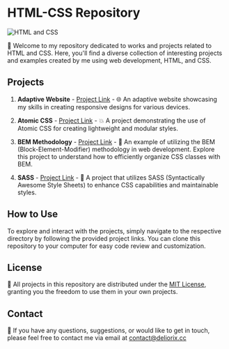 # HTML-CSS Repository

![HTML and CSS](https://img.shields.io/badge/HTML-CSS-blue)

👋 Welcome to my repository dedicated to works and projects related to HTML and CSS. Here, you'll find a diverse collection of interesting projects and examples created by me using web development, HTML, and CSS.

## Projects

1. **Adaptive Website** - [Project Link](https://github.com/dlrxgit/HTML-CSS/tree/main/Adaptive%20website) - 🌐 An adaptive website showcasing my skills in creating responsive designs for various devices.

2. **Atomic CSS** - [Project Link](https://github.com/dlrxgit/HTML-CSS/tree/main/Atomic%20CSS) - 💥 A project demonstrating the use of Atomic CSS for creating lightweight and modular styles.

3. **BEM Methodology** - [Project Link](https://github.com/dlrxgit/HTML-CSS/tree/main/BEM) - 🧩 An example of utilizing the BEM (Block-Element-Modifier) methodology in web development. Explore this project to understand how to efficiently organize CSS classes with BEM.

4. **SASS** - [Project Link](https://github.com/dlrxgit/HTML-CSS/tree/main/SASS) - 🌈 A project that utilizes SASS (Syntactically Awesome Style Sheets) to enhance CSS capabilities and maintainable styles.

## How to Use

To explore and interact with the projects, simply navigate to the respective directory by following the provided project links. You can clone this repository to your computer for easy code review and customization.

## License

📄 All projects in this repository are distributed under the [MIT License](LICENSE), granting you the freedom to use them in your own projects.

## Contact

📧 If you have any questions, suggestions, or would like to get in touch, please feel free to contact me via email at <contact@deliorix.cc>
